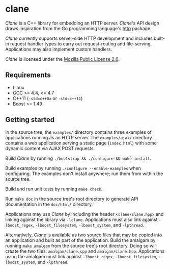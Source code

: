 # clane

_Clane_ is a C++ library for embedding an HTTP server. _Clane_'s API design
draws inspiration from the Go programming language's
[http](http://golang.org/pkg/net/http) package.

_Clane_ currently supports server-side HTTP development and includes built-in
request handler types to carry out request-routing and file-serving.
Applications may also implement custom handlers.

_Clane_ is licensed under the [Mozilla Public License
2.0](http://www.mozilla.org/MPL/2.0/).

## Requirements

* Linux
* GCC >= 4.4, <= 4.7
* C++11 (`-std=c++0x` or `-std=c++11`)
* Boost >= 1.49

## Getting started

In the source tree, the `examples/` directory contains three examples of
applications running as an HTTP server. The `examples/ajax/` directory contains
a web application serving a static page (`index.html`) with some dynamic content
via AJAX POST requests.

Build _Clane_ by running `./bootstrap && ./configure && make install`.

Build examples by running `./configure --enable-examples` when configuring. The
examples don't install anywhere; run them from within the source tree.

Build and run unit tests by running `make check`.

Run `make doc` in the source tree's root directory to generate API documentation
in the `doc/html/` directory.

Applications may use _Clane_ by including the header `<clane/clane.hpp>` and linking
against the library via `-lclane`. Applications must also link against
`-lboost_regex`, `-lboost_filesystem`, `-lboost_system`, and `-lpthread`.

Alternatively, _Clane_ is available as two source files that may be copied into
an application and built as part of the application. Build the amalgam by
running `make amalgam` from the source tree's root directory. Doing so will
create the two files: `amalgam/clane.cpp` and `amalgam/clane.hpp`. Applications
using the amalgam must link against `-lboost_regex`, `-lboost_filesystem`,
`-lboost_system`, and `-lpthread`.

